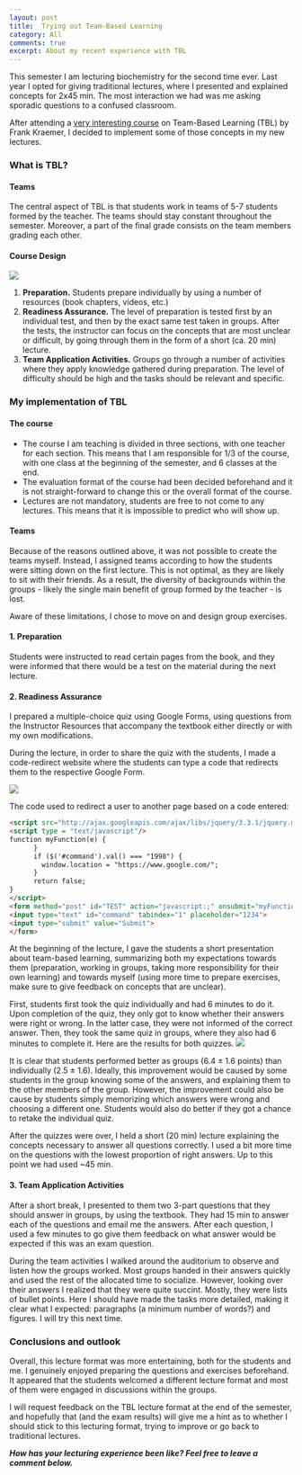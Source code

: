 ```yaml
---
layout: post
title:  Trying out Team-Based Learning
category: All 
comments: true
excerpt: About my recent experience with TBL
---
```


This semester I am lecturing biochemistry for the second time ever. Last year I opted for giving traditional lectures, where I presented and explained concepts for 2x45 min. The most interaction we had was me asking sporadic questions to a confused classroom. 

After attending a [very interesting course](https://falkr.github.io/tbl/) on Team-Based Learning (TBL) by Frank Kraemer, I decided to implement some of those concepts in my new lectures.

### What is TBL? ###

#### Teams ####
The central aspect of TBL is that students work in teams of 5-7 students formed by the teacher. The teams should stay constant throughout the semester. Moreover, a part of the final grade consists on the team members grading each other.

#### Course Design ####
![]({{site.baseurl}}/assets/img/tbl-unit.png#center)
1. **Preparation.** Students prepare individually by using a number of resources (book chapters, videos, etc.)
2. **Readiness Assurance.** The level of preparation is tested first by an individual test, and then by the exact same test taken in groups. After the tests, the instructor can focus on the concepts that are most unclear or difficult, by going through them in the form of a short (ca. 20 min) lecture.
3. **Team Application Activities.** Groups go through a number of activities where they apply knowledge gathered during preparation. The level of difficulty should be high and the tasks should be relevant and specific.


### My implementation of TBL ###
#### The course ####
* The course I am teaching is divided in three sections, with one teacher for each section. This means that I am responsible for 1/3 of the course, with one class at the beginning of the semester, and 6 classes at the end.
* The evaluation format of the course had been decided beforehand and it is not straight-forward to change this or the overall format of the course.
* Lectures are not mandatory, students are free to not come to any lectures. This means that it is impossible to predict who will show up. 

#### Teams ####
Because of the reasons outlined above, it was not possible to create the teams myself. Instead, I assigned teams according to how the students were sitting down on the first lecture. This is not optimal, as they are likely to sit with their friends. As a result, the diversity of backgrounds within the groups - likely the single main benefit of group formed by the teacher - is lost.

Aware of these limitations, I chose to move on and design group exercises.

#### 1. Preparation ####
Students were instructed to read certain pages from the book, and they were informed that there would be a test on the material during the next lecture.

#### 2. Readiness Assurance ####
I prepared a multiple-choice quiz using Google Forms, using questions from the Instructor Resources that accompany the textbook either directly or with my own modifications. 

During the lecture, in order to share the quiz with the students, I made a code-redirect website where the students can type a code that redirects them to the respective Google Form.

![]({{site.baseurl}}/assets/img/code-redirect.png#center)


The code used  to redirect a user to another page based on a code entered: 
```html
<script src="http://ajax.googleapis.com/ajax/libs/jquery/3.3.1/jquery.min.js"></script>
<script type = "text/javascript"/>
function myFunction(e) {
      }
      if ($('#command').val() === "1998") {
        window.location = "https://www.google.com/";
      }
      return false;
}
</script>
<form method="post" id="TEST" action="javascript:;" onsubmit="myFunction(this)">
<input type="text" id="command" tabindex="1" placeholder="1234">
<input type="submit" value="Submit">
</form>
```
At the beginning of the lecture, I gave the students a short presentation about team-based learning, summarizing both my expectations towards them (preparation, working in groups, taking more responsibility for their own learning) and towards myself (using more time to prepare exercises, make sure to give feedback on concepts that are unclear).

First, students first took the quiz individually and had 6 minutes to do it. Upon completion of the quiz, they only got to know whether their answers were right or wrong. In the latter case, they were not informed of the correct answer. Then, they took the same quiz in groups, where they also had 6 minutes to complete it. Here are the results for both quizzes.
![]({{site.baseurl}}/assets/img/tbl-grp-vs-indiv.png#center)

It is clear that students performed better as groups (6.4 &plusmn; 1.6 points) than individually (2.5 &plusmn; 1.6). Ideally, this improvement would be caused by some students in the group knowing some of the answers, and explaining them to the other members of the group. However, the improvement could also be cause by students simply memorizing which answers were wrong and choosing a different one. Students would also do better if they got a chance to retake the individual quiz.

After the quizzes were over, I held a short (20 min) lecture explaining the concepts necessary to answer all questions correctly. I used a bit more time on the questions with the lowest proportion of right answers.
Up to this point we had used ~45 min.

#### 3. Team Application Activities ####
After a short break, I presented to them two 3-part questions that they should answer in groups, by using the textbook. They had 15 min to answer each of the questions and email me the answers. After each question, I used a few minutes to go give them feedback on what answer would be expected if this was an exam question.

During the team activities I walked around the auditorium to observe and listen how the groups worked.  Most groups handed in their answers quickly and used the rest of the allocated time to socialize. However, looking over their answers I realized that they were quite succint. Mostly, they were lists of bullet points. Here I should have made the tasks more detailed, making it clear what I expected: paragraphs (a minimum number of words?) and figures. I will try this next time.

### Conclusions and outlook ###
Overall, this lecture format was more entertaining, both for the students and me. I genuinely enjoyed preparing the questions and exercises beforehand. It appeared that the students welcomed a different lecture format and most of them were engaged in discussions within the groups.

I will request feedback on the TBL lecture format at the end of the semester, and hopefully that (and the exam results) will give me a hint as to whether I should stick to this lecturing format, trying to improve or go back to traditional lectures.

___How has your lecturing experience been like? Feel free to leave a comment below.___



